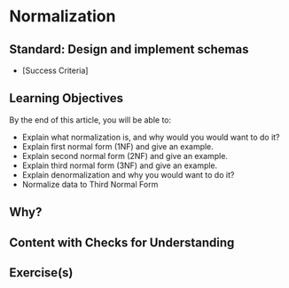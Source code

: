 # Normalization

## Standard: Design and implement schemas
* [Success Criteria]

## Learning Objectives
By the end of this article, you will be able to:

* Explain what normalization is, and why would you would want to do it?
* Explain first normal form (1NF) and give an example.
* Explain second normal form (2NF) and give an example.
* Explain third normal form (3NF) and give an example.
* Explain denormalization and why you would want to do it?
* Normalize data to Third Normal Form

## Why?


## Content with Checks for Understanding


## Exercise(s)
